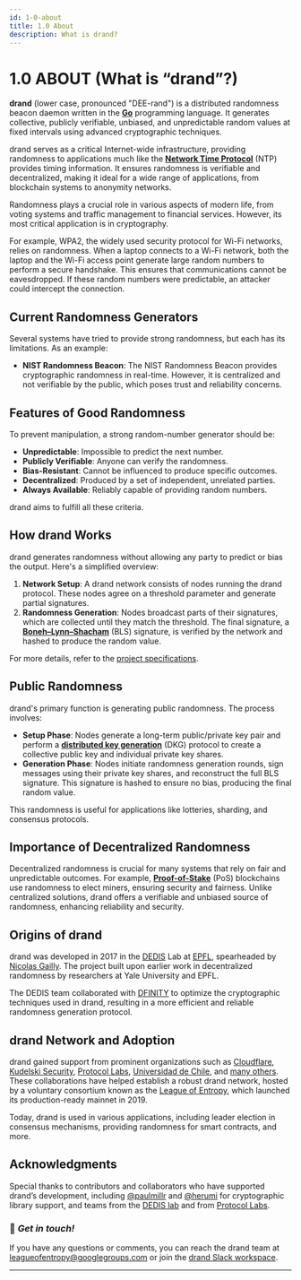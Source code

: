 ```yaml
---
id: 1-0-about
title: 1.0 About
description: What is drand?
---
```

# 1.0 ABOUT (What is “drand”?)

**drand** (lower case, pronounced "DEE-rand") is a distributed randomness beacon daemon written in the [**Go**](https://en.wikipedia.org/wiki/Go_(programming_language)) programming language. It generates collective, publicly verifiable, unbiased, and unpredictable random values at fixed intervals using advanced cryptographic techniques.

drand serves as a critical Internet-wide infrastructure, providing randomness to applications much like the [**Network Time Protocol**](https://en.wikipedia.org/wiki/Network_Time_Protocol) (NTP) provides timing information. It ensures randomness is verifiable and decentralized, making it ideal for a wide range of applications, from blockchain systems to anonymity networks.

Randomness plays a crucial role in various aspects of modern life, from voting systems and traffic management to financial services. However, its most critical application is in cryptography.

For example, WPA2, the widely used security protocol for Wi-Fi networks, relies on randomness. When a laptop connects to a Wi-Fi network, both the laptop and the Wi-Fi access point generate large random numbers to perform a secure handshake. This ensures that communications cannot be eavesdropped. If these random numbers were predictable, an attacker could intercept the connection.

## Current Randomness Generators

Several systems have tried to provide strong randomness, but each has its limitations.  As an example:

- **NIST Randomness Beacon**: The NIST Randomness Beacon provides cryptographic randomness in real-time. However, it is centralized and not verifiable by the public, which poses trust and reliability concerns.

## Features of Good Randomness

To prevent manipulation, a strong random-number generator should be:

- **Unpredictable**: Impossible to predict the next number.
- **Publicly Verifiable**: Anyone can verify the randomness.
- **Bias-Resistant**: Cannot be influenced to produce specific outcomes.
- **Decentralized**: Produced by a set of independent, unrelated parties.
- **Always Available**: Reliably capable of providing random numbers.

drand aims to fulfill all these criteria.

## How drand Works

drand generates randomness without allowing any party to predict or bias the output. Here's a simplified overview:

1. **Network Setup**: A drand network consists of nodes running the drand protocol. These nodes agree on a threshold parameter and generate partial signatures.
2. **Randomness Generation**: Nodes broadcast parts of their signatures, which are collected until they match the threshold. The final signature, a [**Boneh–Lynn–Shacham**](https://en.wikipedia.org/wiki/BLS_digital_signature) (BLS) signature, is verified by the network and hashed to produce the random value.

For more details, refer to the [project specifications](https://drand.xyz/docs/specification).

## Public Randomness

drand's primary function is generating public randomness. The process involves:

- **Setup Phase**: Nodes generate a long-term public/private key pair and perform a [**distributed key generation**](https://en.wikipedia.org/wiki/Distributed_key_generation) (DKG) protocol to create a collective public key and individual private key shares.
- **Generation Phase**: Nodes initiate randomness generation rounds, sign messages using their private key shares, and reconstruct the full BLS signature. This signature is hashed to ensure no bias, producing the final random value.

This randomness is useful for applications like lotteries, sharding, and consensus protocols.

## Importance of Decentralized Randomness

Decentralized randomness is crucial for many systems that rely on fair and unpredictable outcomes. For example, [**Proof-of-Stake**](https://en.wikipedia.org/wiki/Proof_of_stake) (PoS) blockchains use randomness to elect miners, ensuring security and fairness. Unlike centralized solutions, drand offers a verifiable and unbiased source of randomness, enhancing reliability and security.

## Origins of drand

drand was developed in 2017 in the [DEDIS](https://www.epfl.ch/labs/dedis/) Lab at [EPFL](https://epfl.ch/), spearheaded by [Nicolas Gailly](https://scholar.google.com/citations?user=mnA7Jo4AAAAJ). The project built upon earlier work in decentralized randomness by researchers at Yale University and EPFL.

The DEDIS team collaborated with [DFINITY](https://dfinity.org/) to optimize the cryptographic techniques used in drand, resulting in a more efficient and reliable randomness generation protocol.

## drand Network and Adoption

drand gained support from prominent organizations such as [Cloudflare](https://leagueofentropy.org/cloudflare), [Kudelski Security](https://leagueofentropy.org/kudelski-security), [Protocol Labs](https://leagueofentropy.org/protocol-labs), [Universidad de Chile](https://leagueofentropy.org/universidad-de-chile), and [many others](https://leagueofentropy.org/league-partners). These collaborations have helped establish a robust drand network, hosted by a voluntary consortium known as the [League of Entropy](https://leagueofentropy.org), which launched its production-ready mainnet in 2019.

Today, drand is used in various applications, including leader election in consensus mechanisms, providing randomness for smart contracts, and more.

## Acknowledgments

Special thanks to contributors and collaborators who have supported drand’s development, including [@paulmillr](https://github.com/paulmillr) and [@herumi](https://github.com/herumi) for cryptographic library support, and teams from the [DEDIS lab](https://dedis.ch/) and from [Protocol Labs](https://protocol.ai/).

### 💌 *Get in touch!*

If you have any questions or comments, you can reach the drand team at [leagueofentropy@googlegroups.com](mailto:leagueofentropy@googlegroups.com) or join the [drand Slack workspace](https://join.slack.com/t/drandworkspace/shared_invite/zt-19u4rf6if-bf7lxIvF2zYn4~TrBwfkiA).

---